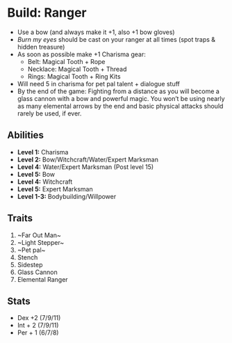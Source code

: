 # Build: Ranger

- Use a bow (and always make it +1, also +1 bow gloves)
- *Burn my eyes* should be cast on your ranger at all times (spot traps & hidden treasure)
- As soon as possible make +1 Charisma gear:
  - Belt: Magical Tooth + Rope
  - Necklace: Magical Tooth + Thread
  - Rings: Magical Tooth + Ring Kits
- Will need 5 in charisma for pet pal talent + dialogue stuff
- By the end of the game: Fighting from a distance as you will become a glass cannon with a bow and powerful magic. You won’t be using nearly as many elemental arrows by the end and basic physical attacks should rarely be used, if ever.

## Abilities

- **Level 1:** Charisma
- **Level 2:** Bow/Witchcraft/Water/Expert Marksman
- **Level 4:** Water/Expert Marksman (Post level 15)
- **Level 5:** Bow
- **Level 4:** Witchcraft
- **Level 5:** Expert Marksman
- **Level 1-3:** Bodybuilding/Willpower

## Traits

1. ~Far Out Man~
2. ~Light Stepper~
3. ~Pet pal~
4. Stench
5. Sidestep
6. Glass Cannon
7. Elemental Ranger

## Stats

- Dex +2 (7/9/11)
- Int + 2 (7/9/11)
- Per + 1 (6/7/8)
